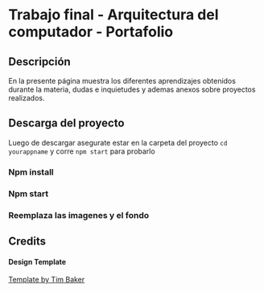 # Trabajo final - Arquitectura del computador - Portafolio

## Descripción

En la presente página muestra los diferentes aprendizajes obtenidos durante la materia, dudas e inquietudes y ademas anexos sobre proyectos realizados.

## Descarga del proyecto

Luego de descargar asegurate estar en la carpeta del proyecto `cd yourappname` y corre `npm start` para probarlo

### Npm install

### Npm start

### Reemplaza las imagenes y el fondo

## Credits

#### Design Template

<a href="https://github.com/tbakerx/react-resume-template">Template by Tim Baker</a>

